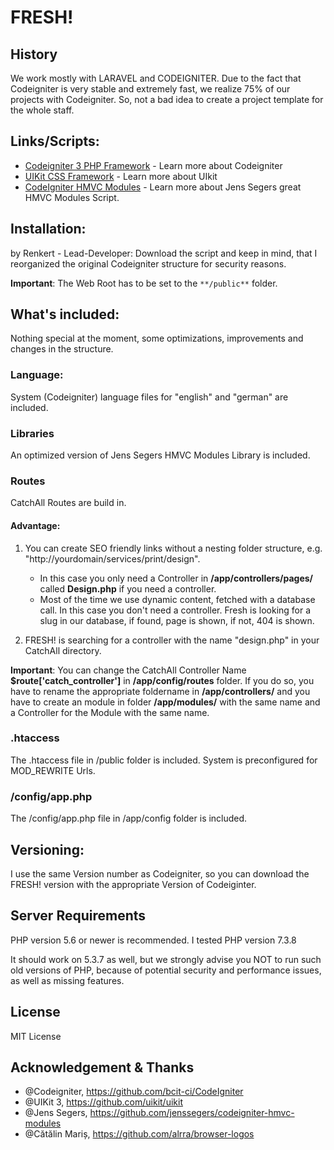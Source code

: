 # FRESH!

## History

We work mostly with LARAVEL and CODEIGNITER. Due to the fact that Codeigniter
is very stable and extremely fast, we realize 75% of our projects with Codeigniter.
So, not a bad idea to create a project template for the whole staff.

## Links/Scripts:

* [Codeigniter 3 PHP Framework](https://codeigniter.com) - Learn more about Codeigniter
* [UIKit CSS Framework](https://getuikit.com) - Learn more about UIkit
* [CodeIgniter HMVC Modules](https://github.com/jenssegers/codeigniter-hmvc-modules) - Learn more about Jens Segers great HMVC Modules Script.


## Installation:

by Renkert - Lead-Developer:
Download the script and keep in mind, that I reorganized the original Codeigniter
structure for security reasons.

**Important**: The Web Root has to be set to the `**/public**` folder.

## What's included:
Nothing special at the moment, some optimizations, improvements and changes
in the structure.

### Language:
System (Codeigniter) language files for "english" and "german" are included.

### Libraries
An optimized version of Jens Segers HMVC Modules Library is included.

### Routes
CatchAll Routes are build in.

#### Advantage:

1. You can create SEO friendly links without a nesting folder structure, e.g. "http://yourdomain/services/print/design".
	* In this case you only need a Controller in **/app/controllers/pages/** called **Design.php** if you need a controller.
	* Most of the time we use dynamic content, fetched with a database call. In this case you don't need a controller. Fresh is
	looking for a slug in our database, if found, page is shown, if not, 404 is shown.


2. FRESH! is searching for a controller with the name "design.php" in your CatchAll directory.

**Important**: You can change the CatchAll Controller Name **$route['catch_controller']** in **/app/config/routes** folder.
If you do so, you have to rename the appropriate foldername in **/app/controllers/** and you have to create an module
in folder **/app/modules/** with the same name and a Controller for the Module with the same name.

### .htaccess
The .htaccess file in /public folder is included. System is preconfigured for
MOD_REWRITE Urls.

### /config/app.php
The /config/app.php file in /app/config folder is included.

## Versioning:
I use the same Version number as Codeigniter, so you can download the FRESH!
version with the appropriate Version of Codeiginter.

## Server Requirements

PHP version 5.6 or newer is recommended. I tested PHP version 7.3.8

It should work on 5.3.7 as well, but we strongly advise you NOT to run
such old versions of PHP, because of potential security and performance
issues, as well as missing features.

## License

MIT License

## Acknowledgement & Thanks

* @Codeigniter, https://github.com/bcit-ci/CodeIgniter
* @UIKit 3, https://github.com/uikit/uikit
* @Jens Segers, https://github.com/jenssegers/codeigniter-hmvc-modules
* @Cătălin Mariș, https://github.com/alrra/browser-logos
